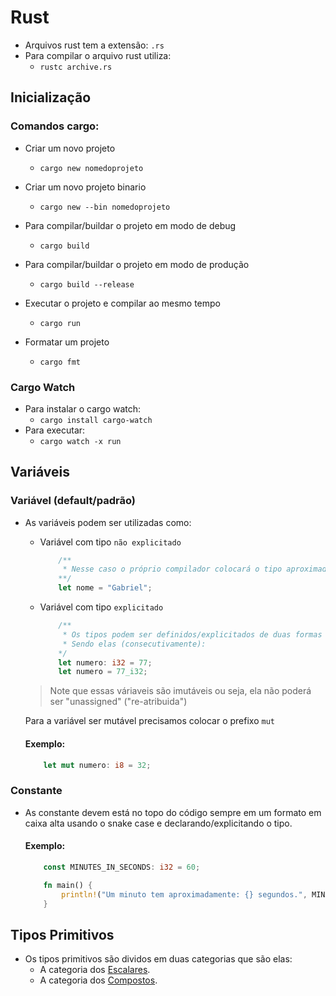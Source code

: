 # Rust
- Arquivos rust tem a extensão: `.rs`
- Para compilar o arquivo rust utiliza:
    - `rustc archive.rs`

## Inicialização
### Comandos cargo:
- Criar um novo projeto
    - `cargo new nomedoprojeto`
- Criar um novo projeto binario
    - `cargo new --bin nomedoprojeto`
    
- Para compilar/buildar o projeto em modo de debug
    - `cargo build`    

- Para compilar/buildar o projeto em modo de produção
    - `cargo build --release`

- Executar o projeto e compilar ao mesmo tempo
    - `cargo run`
    
- Formatar um projeto
    - `cargo fmt`

### Cargo Watch
- Para instalar o cargo watch:
    - `cargo install cargo-watch`
- Para executar:
    - `cargo watch -x run`

## Variáveis

### Variável (default/padrão)
- As variáveis podem ser utilizadas como:
    - Variável com tipo `não explicitado`
        ```rust
            /**
             * Nesse caso o próprio compilador colocará o tipo aproximado da variável
            **/
            let nome = "Gabriel";
        ```
    - Variável com tipo `explicitado`
        ```rust
            /**
             * Os tipos podem ser definidos/explicitados de duas formas
             * Sendo elas (consecutivamente):
            */
            let numero: i32 = 77;
            let numero = 77_i32;
        ```
    > Note que essas váriaveis são imutáveis ou seja, ela não poderá ser "unassigned" ("re-atribuida")

    Para a variável ser mutável precisamos colocar o prefixo `mut`
    #### Exemplo:
    ```rust
        let mut numero: i8 = 32;
    ``` 

### Constante

- As constante devem está no topo do código sempre em um formato em caixa alta usando o snake case e declarando/explicitando o tipo.
    #### Exemplo:
    ```rust
        const MINUTES_IN_SECONDS: i32 = 60;

        fn main() {
            println!("Um minuto tem aproximadamente: {} segundos.", MINUTES_IN_SECONDS)
        }
    ```

## Tipos Primitivos

- Os tipos primitivos são dividos em duas categorias que são elas:
    - A categoria dos [Escalares](./annotations/escalares.md).
    - A categoria dos [Compostos](./annotations/compostos.md).

